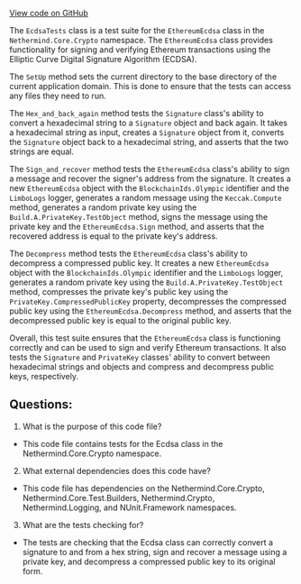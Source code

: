 [View code on GitHub](https://github.com/nethermindeth/nethermind/Nethermind.Core.Test/SignerTests.cs)

The `EcdsaTests` class is a test suite for the `EthereumEcdsa` class in the `Nethermind.Core.Crypto` namespace. The `EthereumEcdsa` class provides functionality for signing and verifying Ethereum transactions using the Elliptic Curve Digital Signature Algorithm (ECDSA). 

The `SetUp` method sets the current directory to the base directory of the current application domain. This is done to ensure that the tests can access any files they need to run.

The `Hex_and_back_again` method tests the `Signature` class's ability to convert a hexadecimal string to a `Signature` object and back again. It takes a hexadecimal string as input, creates a `Signature` object from it, converts the `Signature` object back to a hexadecimal string, and asserts that the two strings are equal.

The `Sign_and_recover` method tests the `EthereumEcdsa` class's ability to sign a message and recover the signer's address from the signature. It creates a new `EthereumEcdsa` object with the `BlockchainIds.Olympic` identifier and the `LimboLogs` logger, generates a random message using the `Keccak.Compute` method, generates a random private key using the `Build.A.PrivateKey.TestObject` method, signs the message using the private key and the `EthereumEcdsa.Sign` method, and asserts that the recovered address is equal to the private key's address.

The `Decompress` method tests the `EthereumEcdsa` class's ability to decompress a compressed public key. It creates a new `EthereumEcdsa` object with the `BlockchainIds.Olympic` identifier and the `LimboLogs` logger, generates a random private key using the `Build.A.PrivateKey.TestObject` method, compresses the private key's public key using the `PrivateKey.CompressedPublicKey` property, decompresses the compressed public key using the `EthereumEcdsa.Decompress` method, and asserts that the decompressed public key is equal to the original public key.

Overall, this test suite ensures that the `EthereumEcdsa` class is functioning correctly and can be used to sign and verify Ethereum transactions. It also tests the `Signature` and `PrivateKey` classes' ability to convert between hexadecimal strings and objects and compress and decompress public keys, respectively.
## Questions: 
 1. What is the purpose of this code file?
- This code file contains tests for the Ecdsa class in the Nethermind.Core.Crypto namespace.

2. What external dependencies does this code have?
- This code file has dependencies on the Nethermind.Core.Crypto, Nethermind.Core.Test.Builders, Nethermind.Crypto, Nethermind.Logging, and NUnit.Framework namespaces.

3. What are the tests checking for?
- The tests are checking that the Ecdsa class can correctly convert a signature to and from a hex string, sign and recover a message using a private key, and decompress a compressed public key to its original form.